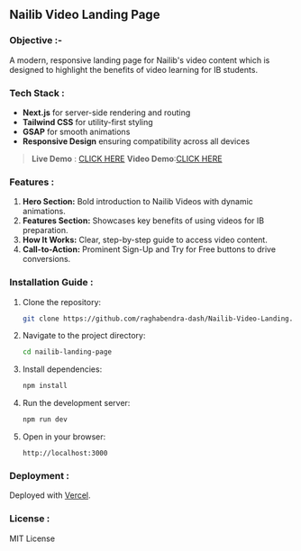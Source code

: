 ## Nailib Video Landing Page

### Objective :-  

A modern, responsive landing page for Nailib's video content which is designed to highlight the benefits of video learning for IB students.  

### Tech Stack :

- **Next.js** for server-side rendering and routing  
- **Tailwind CSS** for utility-first styling  
- **GSAP** for smooth animations  
- **Responsive Design** ensuring compatibility across all devices
  

>**Live Demo** : [CLICK HERE](https://nailib-video-landing1.vercel.app/)
>**Video Demo**:[CLICK HERE](https://www.youtube.com/watch?v=AD7D_QI6ZmU)

    

### Features :

1. **Hero Section:** Bold introduction to Nailib Videos with dynamic animations.  
2. **Features Section:** Showcases key benefits of using videos for IB preparation.  
3. **How It Works:** Clear, step-by-step guide to access video content.  
4. **Call-to-Action:** Prominent Sign-Up and Try for Free buttons to drive conversions.  

### Installation Guide :

1. Clone the repository:  
   ```bash
   git clone https://github.com/raghabendra-dash/Nailib-Video-Landing.git
   ```
2. Navigate to the project directory:  
   ```bash
   cd nailib-landing-page
   ```
3. Install dependencies:  
   ```bash
   npm install
   ```
4. Run the development server:  
   ```bash
   npm run dev
   ```
5. Open in your browser:  
   ```  
   http://localhost:3000  
   ```

### Deployment :

Deployed with [Vercel](https://nailib-video-landing1.vercel.app/).  

### License : 

MIT License  
